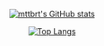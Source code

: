 <div align="center">

[![mttbrt's GitHub stats](https://github-readme-stats.vercel.app/api?username=mttbrt&include_all_commits=true&count_private=true&show_icons=true&hide=issues,contribs&theme=dracula)](https://github.com/mttbrt)

[![Top Langs](https://github-readme-stats.vercel.app/api/top-langs/?username=mttbrt&theme=dracula&layout=compact&langs_count=4&exclude_repo=unibo-progetti-appunti,mttbrt.github.io)](https://github.com/mttbrt)

<!--
[![Readme Card](https://github-readme-stats.vercel.app/api/pin/?username=mttbrt&repo=deliz.ia&theme=dracula)](https://github.com/mttbrt/deliz.ia)
[![Readme Card](https://github-readme-stats.vercel.app/api/pin/?username=mttbrt&repo=DeepMusicGenerator&theme=dracula)](https://github.com/mttbrt/DeepMusicGenerator)
[![Readme Card](https://github-readme-stats.vercel.app/api/pin/?username=mttbrt&repo=RaftShop&theme=dracula)](https://github.com/mttbrt/RaftShop)
[![Readme Card](https://github-readme-stats.vercel.app/api/pin/?username=mttbrt&repo=RadixDLT-IoTSimulation&theme=dracula)](https://github.com/mttbrt/RadixDLT-IoTSimulation)
-->
</div>
